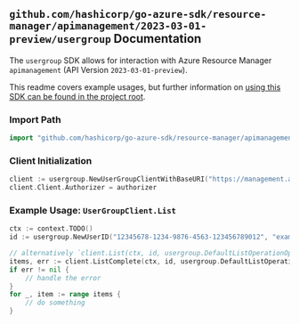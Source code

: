 
## `github.com/hashicorp/go-azure-sdk/resource-manager/apimanagement/2023-03-01-preview/usergroup` Documentation

The `usergroup` SDK allows for interaction with Azure Resource Manager `apimanagement` (API Version `2023-03-01-preview`).

This readme covers example usages, but further information on [using this SDK can be found in the project root](https://github.com/hashicorp/go-azure-sdk/tree/main/docs).

### Import Path

```go
import "github.com/hashicorp/go-azure-sdk/resource-manager/apimanagement/2023-03-01-preview/usergroup"
```


### Client Initialization

```go
client := usergroup.NewUserGroupClientWithBaseURI("https://management.azure.com")
client.Client.Authorizer = authorizer
```


### Example Usage: `UserGroupClient.List`

```go
ctx := context.TODO()
id := usergroup.NewUserID("12345678-1234-9876-4563-123456789012", "example-resource-group", "serviceName", "userId")

// alternatively `client.List(ctx, id, usergroup.DefaultListOperationOptions())` can be used to do batched pagination
items, err := client.ListComplete(ctx, id, usergroup.DefaultListOperationOptions())
if err != nil {
	// handle the error
}
for _, item := range items {
	// do something
}
```
